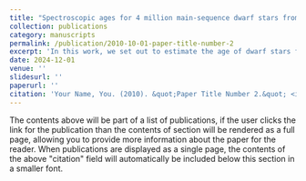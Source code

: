 ```yaml
---
title: "Spectroscopic ages for 4 million main-sequence dwarf stars from LAMOST DR10 estimated with data-driven approach"
collection: publications
category: manuscripts
permalink: /publication/2010-10-01-paper-title-number-2
excerpt: 'In this work, we set out to estimate the age of dwarf stars from the LAMOST spectra with a data-driven approach.'
date: 2024-12-01
venue: ''
slidesurl: ''
paperurl: ''
citation: 'Your Name, You. (2010). &quot;Paper Title Number 2.&quot; <i>Journal 1</i>. 1(2).'
---
```


The contents above will be part of a list of publications, if the user clicks the link for the publication than the contents of section will be rendered as a full page, allowing you to provide more information about the paper for the reader. When publications are displayed as a single page, the contents of the above "citation" field will automatically be included below this section in a smaller font.
